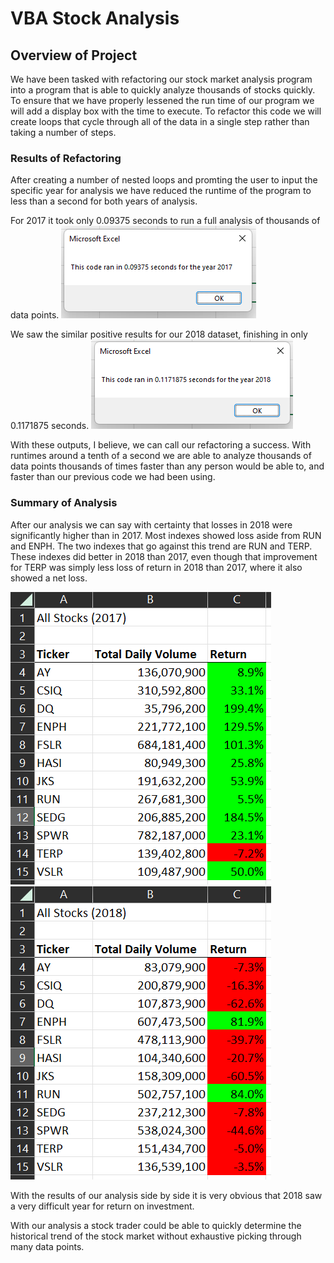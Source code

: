 # VBA Stock Analysis

## Overview of Project
We have been tasked with refactoring our stock market analysis program into a program that is able to quickly analyze thousands of stocks quickly. To ensure that we have properly lessened the run time of our program we will add a display box with the time to execute. To refactor this code we will create loops that cycle through all of the data in a single step rather than taking a number of steps. 

### Results of Refactoring
After creating a number of nested loops and promting the user to input the specific year for analysis we have reduced the runtime of the program to less than a second for both years of analysis.

For 2017 it took only 0.09375 seconds to run a full analysis of thousands of data points.
![Runtime of Analysis on 2017 Dataset](Resources/VBA_Challenge_2017.png)

We saw the similar positive results for our 2018 dataset, finishing in only 0.1171875 seconds.
![Runtime of Analysis on 2018 Dataset](Resources/VBA_Challenge_2018.png)

With these outputs, I believe, we can call our refactoring a success. With runtimes around a tenth of a second we are able to analyze thousands of data points thousands of times faster than any person would be able to, and faster than our previous code we had been using.

### Summary of Analysis
After our analysis we can say with certainty that losses in 2018 were significantly higher than in 2017. Most indexes showed loss aside from RUN and ENPH. The two indexes that go against this trend are RUN and TERP. These indexes did better in 2018 than 2017, even though that improvement for TERP was simply less loss of return in 2018 than 2017, where it also showed a net loss. 

![2017 Stock Index Returns](Resources/TickerOutput_2017.png)
![2018 Stock Index Returns](Resources/TickerOutput_2018.png)

With the results of our analysis side by side it is very obvious that 2018 saw a very difficult year for return on investment.

With our analysis a stock trader could be able to quickly determine the historical trend of the stock market without exhaustive picking through many data points.

